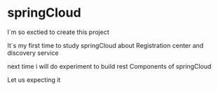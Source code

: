 # springCloud

 I`m so exctied to create this project 

 It`s my first time to study springCloud about Registration center and discovery service 

 next time i will do experiment to build rest Components of springCloud 

 Let us expecting it 
